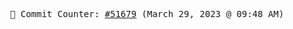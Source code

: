 <p align="center">
    <samp>
        📮 Commit Counter: <a href="https://github.com/Javascript-void0/Javascript-void0/commits/main">#51679</a> (March 29, 2023 @ 09:48 AM)
    </samp>
</p>